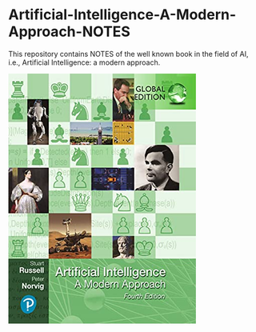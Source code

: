 # Artificial-Intelligence-A-Modern-Approach-NOTES
This repository contains NOTES of the well known book in the field of AI, i.e., Artificial Intelligence: a modern approach.

![](Book_cover.jpg)
